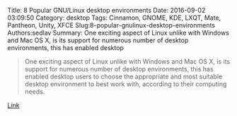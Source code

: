 Title: 8 Popular GNU/Linux desktop environments
Date: 2016-09-02 03:09:50
Category: desktop
Tags: Cinnamon, GNOME, KDE, LXQT, Mate, Pantheon, Unity, XFCE
Slug:8-popular-gnulinux-desktop-environments
Authors:sedlav
Summary: One exciting aspect of Linux unlike with Windows and Mac OS X, is its support for numerous number of desktop environments, this has enabled desktop 

> One exciting aspect of Linux unlike with Windows and Mac OS X, is its support for numerous number of desktop environments, this has enabled desktop users to choose the appropriate and most suitable desktop environment to best work with, according to their computing needs.

[Link](http://www.tecmint.com/best-linux-desktop-environments/)
